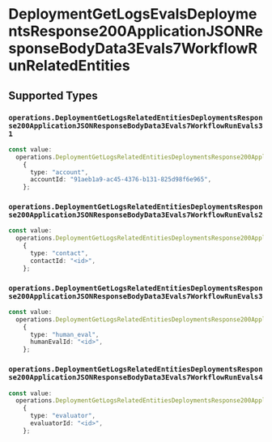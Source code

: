 # DeploymentGetLogsEvalsDeploymentsResponse200ApplicationJSONResponseBodyData3Evals7WorkflowRunRelatedEntities


## Supported Types

### `operations.DeploymentGetLogsRelatedEntitiesDeploymentsResponse200ApplicationJSONResponseBodyData3Evals7WorkflowRunEvals31`

```typescript
const value:
  operations.DeploymentGetLogsRelatedEntitiesDeploymentsResponse200ApplicationJSONResponseBodyData3Evals7WorkflowRunEvals31 =
    {
      type: "account",
      accountId: "91aeb1a9-ac45-4376-b131-825d98f6e965",
    };
```

### `operations.DeploymentGetLogsRelatedEntitiesDeploymentsResponse200ApplicationJSONResponseBodyData3Evals7WorkflowRunEvals2`

```typescript
const value:
  operations.DeploymentGetLogsRelatedEntitiesDeploymentsResponse200ApplicationJSONResponseBodyData3Evals7WorkflowRunEvals2 =
    {
      type: "contact",
      contactId: "<id>",
    };
```

### `operations.DeploymentGetLogsRelatedEntitiesDeploymentsResponse200ApplicationJSONResponseBodyData3Evals7WorkflowRunEvals3`

```typescript
const value:
  operations.DeploymentGetLogsRelatedEntitiesDeploymentsResponse200ApplicationJSONResponseBodyData3Evals7WorkflowRunEvals3 =
    {
      type: "human_eval",
      humanEvalId: "<id>",
    };
```

### `operations.DeploymentGetLogsRelatedEntitiesDeploymentsResponse200ApplicationJSONResponseBodyData3Evals7WorkflowRunEvals4`

```typescript
const value:
  operations.DeploymentGetLogsRelatedEntitiesDeploymentsResponse200ApplicationJSONResponseBodyData3Evals7WorkflowRunEvals4 =
    {
      type: "evaluator",
      evaluatorId: "<id>",
    };
```

